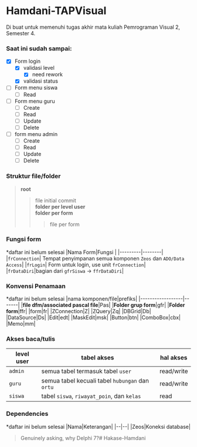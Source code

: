 ﻿
# Hamdani-TAPVisual 

Di buat untuk memenuhi tugas akhir mata kuliah Pemrograman Visual 2, Semester 4.

### Saat ini sudah sampai:
 - [x] Form login
	 - [x] validasi level
		- [x] need rework
	 - [x] validasi status
 - [ ] Form menu siswa
	 - [ ] Read
 - [ ] Form menu guru
	 - [ ] Create
	 - [ ] Read
	 - [ ] Update
	 - [ ] Delete
 - [ ] form menu admin
  	 - [ ] Create
	 - [ ] Read
	 - [ ] Update
	 - [ ] Delete

### Struktur file/folder
>**root**
>>file initial commit\
>>**folder per level user**\
>>**folder per form**
>>>file per form

### Fungsi form
*daftar ini belum selesai
|Nama Form|Fungsi  |
|---------|--------|
|`frConnection`|	Tempat penyimpanan semua komponen `Zeos` dan `ADO/Data Access`|
|`frLogin`|	Form untuk login, use unit `frConnection`|
|`frDataDiri`|bagian dari `gfrSiswa` -> `ffrDataDiri`|

### Konvensi Penamaan
*daftar ini belum selesai
|nama komponen/file|prefiks|
|------------------|-------|
|**file dfm/associated pascal file**|Pas|
|**Folder grup form**|gfr|
|**Folder form**|ffr|
|form|fr|
|ZConnection|Z|
|ZQuery|Zq|
|DBGrid|Db|
|DataSource|Ds|
|Edit|edt|
|MaskEdit|msk|
|Button|btn|
|ComboBox|cbx|
|Memo|mm|

### Akses baca/tulis
|level user|tabel akses|hal akses|
|--|--|--|
|`admin`|semua tabel termasuk tabel `user` |read/write|
|`guru`|semua tabel kecuali tabel `hubungan` dan `ortu`|read/write|
|`siswa`| tabel `siswa`, `riwayat_poin`, dan `kelas`|read|

### Dependencies
*daftar ini belum selesai
|Nama|Keterangan|
|--|--|
|Zeos|Koneksi database|



>Genuinely asking, why Delphi 7?# Hakase-Hamdani
